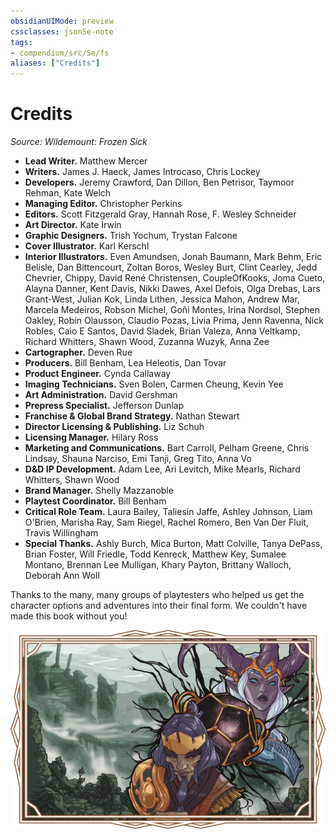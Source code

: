 ```yaml
---
obsidianUIMode: preview
cssclasses: json5e-note
tags:
- compendium/src/5e/fs
aliases: ["Credits"]
---
```

# Credits
*Source: Wildemount: Frozen Sick* 

- **Lead Writer.** Matthew Mercer  
- **Writers.** James J. Haeck, James Introcaso, Chris Lockey  
- **Developers.** Jeremy Crawford, Dan Dillon, Ben Petrisor, Taymoor Rehman, Kate Welch  
- **Managing Editor.** Christopher Perkins  
- **Editors.** Scott Fitzgerald Gray, Hannah Rose, F. Wesley Schneider  
- **Art Director.** Kate Irwin  
- **Graphic Designers.** Trish Yochum, Trystan Falcone  
- **Cover Illustrator.** Karl Kerschl  
- **Interior Illustrators.** Even Amundsen, Jonah Baumann, Mark Behm, Eric Belisle, Dan Bittencourt, Zoltan Boros, Wesley Burt, Clint Cearley, Jedd Chevrier, Chippy, David René Christensen, CoupleOfKooks, Joma Cueto, Alayna Danner, Kent Davis, Nikki Dawes, Axel Defois, Olga Drebas, Lars Grant-West, Julian Kok, Linda Lithen, Jessica Mahon, Andrew Mar, Marcela Medeiros, Robson Michel, Goñi Montes, Irina Nordsol, Stephen Oakley, Robin Olausson, Claudio Pozas, Livia Prima, Jenn Ravenna, Nick Robles, Caio E Santos, David Sladek, Brian Valeza, Anna Veltkamp, Richard Whitters, Shawn Wood, Zuzanna Wuzyk, Anna Zee  
- **Cartographer.** Deven Rue  
- **Producers.** Bill Benham, Lea Heleotis, Dan Tovar  
- **Product Engineer.** Cynda Callaway  
- **Imaging Technicians.** Sven Bolen, Carmen Cheung, Kevin Yee  
- **Art Administration.** David Gershman  
- **Prepress Specialist.** Jefferson Dunlap  
- **Franchise & Global Brand Strategy.** Nathan Stewart  
- **Director Licensing & Publishing.** Liz Schuh  
- **Licensing Manager.** Hilary Ross  
- **Marketing and Communications.** Bart Carroll, Pelham Greene, Chris Lindsay, Shauna Narciso, Emi Tanji, Greg Tito, Anna Vo  
- **D&D IP Development.** Adam Lee, Ari Levitch, Mike Mearls, Richard Whitters, Shawn Wood  
- **Brand Manager.** Shelly Mazzanoble  
- **Playtest Coordinator.** Bill Benham  
- **Critical Role Team.** Laura Bailey, Taliesin Jaffe, Ashley Johnson, Liam O'Brien, Marisha Ray, Sam Riegel, Rachel Romero, Ben Van Der Fluit, Travis Willingham  
- **Special Thanks.** Ashly Burch, Mica Burton, Matt Colville, Tanya DePass, Brian Foster, Will Friedle, Todd Kenreck, Matthew Key, Sumalee Montano, Brennan Lee Mulligan, Khary Payton, Brittany Walloch, Deborah Ann Woll  

Thanks to the many, many groups of playtesters who helped us get the character options and adventures into their final form. We couldn't have made this book without you!

![On the Cover: Illustrator ...](https://raw.githubusercontent.com/5etools-mirror-3/5etools-img/main/book/EGW/credits.webp#center "On the Cover: Illustrator Karl Kerschl captures the stern visages of two sovereigns with a Luxon beacon between them. Bright Queen Leylas Kryn of the Kryn Dynasty and King Bertrand Dwendal of the Dwendalian Empire have never seen eye to eye—and their conflict will shape the futures and destinies of all life on the war-torn continent of Wildemount.")
